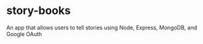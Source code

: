 # story-books
An app that allows users to tell stories using Node, Express, MongoDB, and Google OAuth
